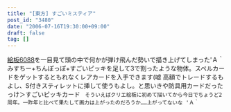 ```yaml
---
title: "[東方] すごいミスティア"
post_id: "3480"
date: "2006-07-16T19:30:00+09:00"
draft: false
tag: []
---
```



[絵板6088](http://coolier.sytes.net:8080/oekaki_03/043.html)を一目見て頭の中で何かが弾け飛んだ勢いで描き上げてしまった'Ａ｀ みすちー+ちんぽっぽ+すごいピッキを足して3で割ったような物体。スペルカードをゲットするともれなくレアカードを入手できます(嘘 高額でトレードするもよし、S付きスティレットに挿して使うもよし。と思いきや防具用カードだったっけ＞すごいピッキカード ` そういえばクリエ絵板に初めて描いてから今日でちょうど2周年。一昨年と比べて果たして画力は上がったのだろうか……上がってないな 'Ａ｀`
